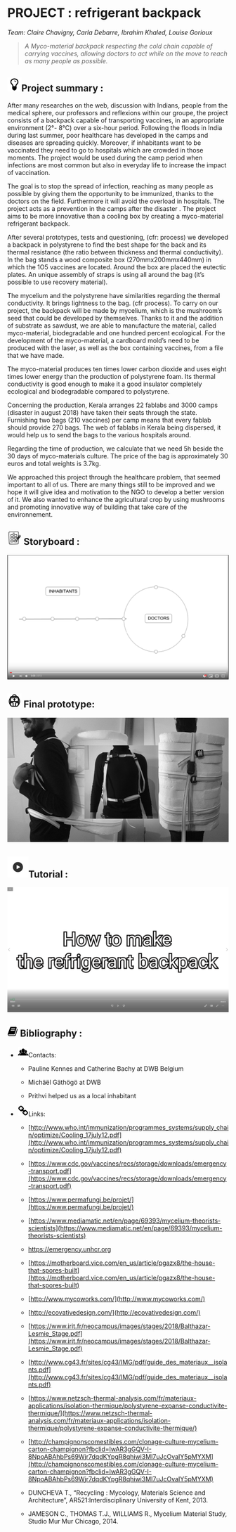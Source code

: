 

# __PROJECT : refrigerant backpack__
*Team: Claire Chavigny, Carla Debarre, Ibrahim Khaled, Louise Gorioux*

> *A Myco-material backpack respecting the cold chain capable of carrying vaccines, allowing doctors to act while on the move to reach as many people as possible.*

## ![](img/iconfinder_lightbulb-o_1608761.png)Project summary :

After many researches on the web, discussion with Indians, people from the medical sphere, our professors  and reflexions within our groupe, the project consists of a backpack capable of transporting vaccines, in an appropriate environment (2°- 8°C) over a six-hour period. Following the floods in India during last summer, poor healthcare has developed in the camps and diseases are spreading quickly. Moreover, if inhabitants want to be vaccinated they need to go to hospitals which are crowded in those moments. The project would be used during the camp period when infections are most common but also in everyday life to increase the impact of vaccination. 

The goal is to stop the spread of infection, reaching as many people as possible by giving them the opportunity to be immunized, thanks to the doctors on the field. Furthermore it will avoid the overload in hospitals. The project acts as a prevention in the camps after the disaster . The project aims to be more innovative than a cooling box by creating a myco-material refrigerant backpack. 

After several prototypes, tests and questioning, (cfr: process) we developed a backpack in polystyrene to find the best shape for the back and its thermal resistance (the ratio between thickness and thermal conductivity). In the bag stands a wood composite box (270mmx200mmx440mm) in which the 1O5 vaccines are located. Around the box are placed the eutectic plates. An unique assembly of straps is using all around the bag (it’s possible to use recovery material). 

The mycelium and the polystyrene have similarities regarding the thermal conductivity. It brings lightness to the bag. (cfr process).
To carry on our project, the backpack will be made by mycelium, which is the mushroom’s seed that could be developed by themselves. Thanks to it and the addition of substrate as sawdust, we are able to manufacture the material, called myco-material, biodegradable and one hundred percent ecological. For the development of the myco-material,  a cardboard mold’s need to be produced with the laser, as well as the box containing vaccines, from a file that we have made. 

The myco-material produces ten times lower carbon dioxide and uses eight times lower energy than the production of polystyrene foam. Its thermal conductivity is good enough to make it a good insulator completely ecological and biodegradable compared to polystyrene.

Concerning the production, Kerala arranges 22 fablabs and 3000 camps (disaster in august 2018) have taken their seats through the state. Furnishing two bags (210 vaccines) per camp means that every fablab should provide 270 bags. The web of fablabs in Kerala being dispersed, it would help us to send the bags to the various hospitals around. 

Regarding the time of production, we calculate that we need 5h beside the 30 days of myco-materials culture. The price of the bag is approximately 30 euros and total weights is 3.7kg.

We approached this project through the healthcare problem, that seemed important to all of us. There are many things still to be improved and we hope it will give idea and motivation to the NGO to develop a better version of it. We also wanted to enhance the agricultural crop by  using mushrooms and promoting innovative way of building that take care of the environnement. 


## ![](img/3993838-32.png) Storyboard :

[![Storyboard](img/Lecteur.PNG)
](https://youtu.be/2fGu3O8SxWQ)

## ![](img/bag.png) Final prototype: 

![](img/refrigerantBacpack.png)

## ![](img/iconfinder_Sed-01_2542754.png)Tutorial :
[![tuto](img/tutorialthumbmail.png)](https://youtu.be/IbsIk9dsDAU)

## ![](img/iconfinder_book_1608583.png) Bibliography :
- ![](img/iconfinder_88_171447.png)Contacts:
	- Pauline Kennes and Catherine Bachy at DWB Belgium

	- Michäël Gäthögö at DWB

	- Prithvi helped us as a local inhabitant
- ![](img/iconfinder_link_1608762.png)Links:
	- [http://www.who.int/immunization/programmes_systems/supply_chain/optimize/Cooling_17july12.pdf](http://www.who.int/immunization/programmes_systems/supply_chain/optimize/Cooling_17july12.pdf)

	- [https://www.cdc.gov/vaccines/recs/storage/downloads/emergency-transport.pdf](https://www.cdc.gov/vaccines/recs/storage/downloads/emergency-transport.pdf)

	- [https://www.permafungi.be/projet/](https://www.permafungi.be/projet/)

	- [https://www.mediamatic.net/en/page/69393/mycelium-theorists-scientists](https://www.mediamatic.net/en/page/69393/mycelium-theorists-scientists)

	-	https://emergency.unhcr.org

	-	[https://motherboard.vice.com/en_us/article/pgazx8/the-house-that-spores-built](https://motherboard.vice.com/en_us/article/pgazx8/the-house-that-spores-built)

	-	[http://www.mycoworks.com/](http://www.mycoworks.com/)

	-	[http://ecovativedesign.com/](http://ecovativedesign.com/)

	-	[https://www.irit.fr/neocampus/images/stages/2018/Balthazar-Lesmie_Stage.pdf](https://www.irit.fr/neocampus/images/stages/2018/Balthazar-Lesmie_Stage.pdf)
	-   [http://www.cg43.fr/sites/cg43/IMG/pdf/guide_des_materiaux__isolants.pdf](http://www.cg43.fr/sites/cg43/IMG/pdf/guide_des_materiaux__isolants.pdf) 

	-	[https://www.netzsch-thermal-analysis.com/fr/materiaux-applications/isolation-thermique/polystyrene-expanse-conductivite-thermique/](https://www.netzsch-thermal-analysis.com/fr/materiaux-applications/isolation-thermique/polystyrene-expanse-conductivite-thermique/)
	-   [http://champignonscomestibles.com/clonage-culture-mycelium-carton-champignon?fbclid=IwAR3gGQV-I-8NpoABAhbPs69Wjr7dqdKYpgR8qhiwi3MI7uJcOvaIY5pMYXM](http://champignonscomestibles.com/clonage-culture-mycelium-carton-champignon?fbclid=IwAR3gGQV-I-8NpoABAhbPs69Wjr7dqdKYpgR8qhiwi3MI7uJcOvaIY5pMYXM)

	-	DUNCHEVA T., “Recycling : Mycology, Materials Science and Architecture”, AR521:Interdisciplinary University of Kent, 2013.

	-	JAMESON C., THOMAS T.J., WILLIAMS R., Mycelium Material Study, Studio Mur Mur Chicago, 2014.
